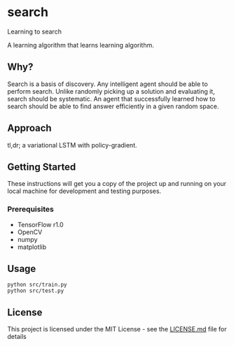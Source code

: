 # search

Learning to search

A learning algorithm that learns learning algorithm.

## Why?

Search is a basis of discovery. Any intelligent agent should be able to perform search. Unlike randomly picking up a solution and evaluating it, search should be systematic. An agent that successfully learned how to search should be able to find answer efficiently in a given random space. 

## Approach

tl,dr; a variational LSTM with policy-gradient.

## Getting Started

These instructions will get you a copy of the project up and running on your local machine for development and testing purposes.

### Prerequisites

* TensorFlow r1.0
* OpenCV
* numpy
* matplotlib

## Usage

```
python src/train.py
python src/test.py
```

## License

This project is licensed under the MIT License - see the [LICENSE.md](LICENSE.md) file for details
